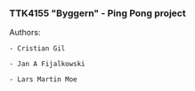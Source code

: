 ### TTK4155 "Byggern" - Ping Pong project

Authors: 
    
    - Cristian Gil
    
    - Jan A Fijalkowski
    
    - Lars Martin Moe
